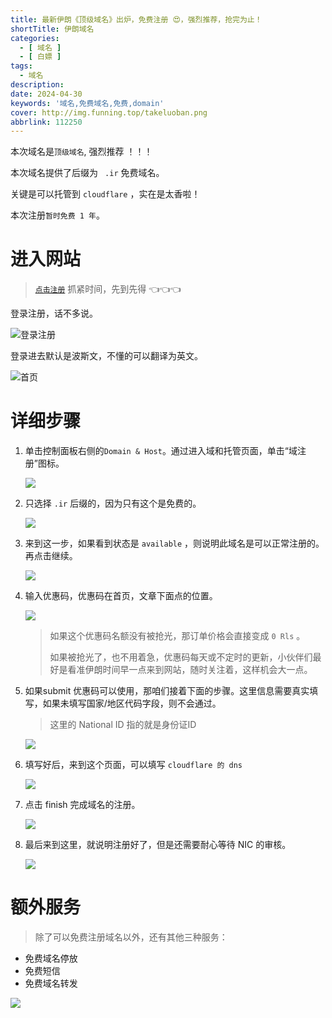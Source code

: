 ```yaml
---
title: 最新伊朗《顶级域名》出炉，免费注册 😍，强烈推荐，抢完为止！
shortTitle: 伊朗域名
categories:
  - [ 域名 ]
  - [ 白嫖 ]
tags:
  - 域名
description:
date: 2024-04-30
keywords: '域名,免费域名,免费,domain'
cover: http://img.funning.top/takeluoban.png
abbrlink: 112250
---
```


本次域名是`顶级域名`, 强烈推荐 ！！！

本次域名提供了后缀为 ` .ir` 免费域名。

关键是可以托管到 `cloudflare` ，实在是太香啦！

本次注册`暂时免费 1 年`。

# 进入网站

> [`点击注册`](http://www.parsdata.com/en-US/free-domain) 抓紧时间，先到先得 👈👈👈

登录注册，话不多说。

![登录注册](http://qnocs.funning.top/blog/ir-domain/Snipaste_2024-04-30_09-26-16.png)

登录进去默认是波斯文，不懂的可以翻译为英文。

![首页](http://qnocs.funning.top/blog/ir-domain/Snipaste_2024-04-30_09-20-02.png)

# 详细步骤

1. 单击控制面板右侧的`Domain & Host`。通过进入域和托管页面，单击“域注册”图标。

   ![](http://qnocs.funning.top/blog/ir-domain/Snipaste_2024-04-30_09-26-41.png)

2. 只选择 `.ir` 后缀的，因为只有这个是免费的。

   ![](http://qnocs.funning.top/blog/ir-domain/Snipaste_2024-04-30_09-26-52.png)

3. 来到这一步，如果看到状态是 `available` ，则说明此域名是可以正常注册的。再点击继续。

   ![](http://qnocs.funning.top/blog/ir-domain/Snipaste_2024-04-30_09-27-03.png)

4. 输入优惠码，优惠码在首页，文章下面点的位置。

   ![](http://qnocs.funning.top/blog/ir-domain/Snipaste_2024-04-30_09-27-03.png)

   > 如果这个优惠码名额没有被抢光，那订单价格会直接变成 `0 Rls` 。
   >
   > 如果被抢光了，也不用着急，优惠码每天或不定时的更新，小伙伴们最好是看准伊朗时间早一点来到网站，随时关注着，这样机会大一点。

5. 如果submit 优惠码可以使用，那咱们接着下面的步骤。这里信息需要真实填写，如果未填写国家/地区代码字段，则不会通过。

   > 这里的 National ID 指的就是身份证ID

   ![](http://qnocs.funning.top/blog/ir-domain/Snipaste_2024-04-30_09-27-33.png)

6. 填写好后，来到这个页面，可以填写 `cloudflare 的 dns`

   ![](http://qnocs.funning.top/blog/ir-domain/Snipaste_2024-04-30_09-28-05.png)

7. 点击 finish 完成域名的注册。

   ![](http://qnocs.funning.top/blog/ir-domain/Snipaste_2024-04-30_09-28-12.png)

8. 最后来到这里，就说明注册好了，但是还需要耐心等待 NIC 的审核。

   ![](http://qnocs.funning.top/blog/ir-domain/Snipaste_2024-04-30_09-28-28.png)

# 额外服务

> 除了可以免费注册域名以外，还有其他三种服务：

- 免费域名停放
- 免费短信
- 免费域名转发

![](http://qnocs.funning.top/blog/ir-domain/irdomain01.png)

